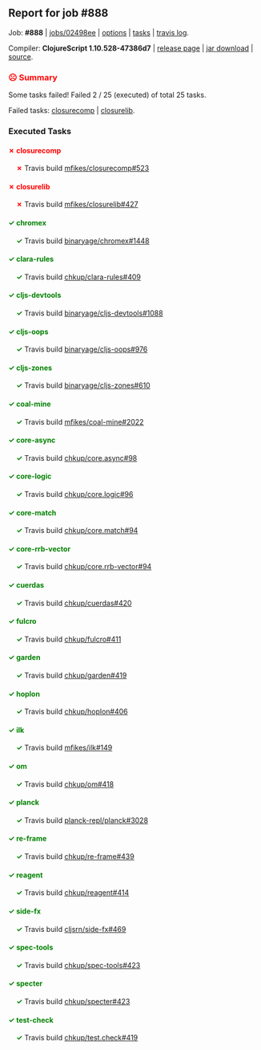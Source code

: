 ## Report for job #888

Job: **#888** | [jobs/02498ee](https://github.com/cljs-oss/canary/commit/02498ee8e38b3fc9f2fb7d0ae8fef26493c4f24b) | [options](options.edn) | [tasks](tasks.edn) | [travis log](https://travis-ci.org/cljs-oss/canary/builds/524322182).

Compiler: **ClojureScript 1.10.528-47386d7** | [release page](https://github.com/cljs-oss/canary/releases/tag/r1.10.528-47386d7) | [jar download](https://github.com/cljs-oss/canary/releases/download/r1.10.528-47386d7/clojurescript-1.10.528-47386d7.jar) | [source](https://github.com/clojure/clojurescript/commit/47386d7c03e6fc36dc4f0145bd62377802ac1c02).

### <b style='color:red'>☹ Summary</b>

Some tasks failed! Failed 2 / 25 (executed) of total 25 tasks.

Failed tasks: [closurecomp](#-closurecomp) | [closurelib](#-closurelib).

### Executed Tasks

#### <b style='color:red'>&#x2717; closurecomp</b>
&nbsp;&nbsp;&nbsp;&nbsp;<b style='color:red'>&#x2717;</b> Travis build [mfikes/closurecomp#523](https://travis-ci.org/mfikes/closurecomp/builds/524323183)<br>

#### <b style='color:red'>&#x2717; closurelib</b>
&nbsp;&nbsp;&nbsp;&nbsp;<b style='color:red'>&#x2717;</b> Travis build [mfikes/closurelib#427](https://travis-ci.org/mfikes/closurelib/builds/524323194)<br>

#### <b style='color:green'>&#x2713; chromex</b>
&nbsp;&nbsp;&nbsp;&nbsp;<b style='color:green'>&#x2713;</b> Travis build [binaryage/chromex#1448](https://travis-ci.org/binaryage/chromex/builds/524323170)<br>

#### <b style='color:green'>&#x2713; clara-rules</b>
&nbsp;&nbsp;&nbsp;&nbsp;<b style='color:green'>&#x2713;</b> Travis build [chkup/clara-rules#409](https://travis-ci.org/chkup/clara-rules/builds/524323172)<br>

#### <b style='color:green'>&#x2713; cljs-devtools</b>
&nbsp;&nbsp;&nbsp;&nbsp;<b style='color:green'>&#x2713;</b> Travis build [binaryage/cljs-devtools#1088](https://travis-ci.org/binaryage/cljs-devtools/builds/524323174)<br>

#### <b style='color:green'>&#x2713; cljs-oops</b>
&nbsp;&nbsp;&nbsp;&nbsp;<b style='color:green'>&#x2713;</b> Travis build [binaryage/cljs-oops#976](https://travis-ci.org/binaryage/cljs-oops/builds/524323176)<br>

#### <b style='color:green'>&#x2713; cljs-zones</b>
&nbsp;&nbsp;&nbsp;&nbsp;<b style='color:green'>&#x2713;</b> Travis build [binaryage/cljs-zones#610](https://travis-ci.org/binaryage/cljs-zones/builds/524323181)<br>

#### <b style='color:green'>&#x2713; coal-mine</b>
&nbsp;&nbsp;&nbsp;&nbsp;<b style='color:green'>&#x2713;</b> Travis build [mfikes/coal-mine#2022](https://travis-ci.org/mfikes/coal-mine/builds/524323208)<br>

#### <b style='color:green'>&#x2713; core-async</b>
&nbsp;&nbsp;&nbsp;&nbsp;<b style='color:green'>&#x2713;</b> Travis build [chkup/core.async#98](https://travis-ci.org/chkup/core.async/builds/524323206)<br>

#### <b style='color:green'>&#x2713; core-logic</b>
&nbsp;&nbsp;&nbsp;&nbsp;<b style='color:green'>&#x2713;</b> Travis build [chkup/core.logic#96](https://travis-ci.org/chkup/core.logic/builds/524323217)<br>

#### <b style='color:green'>&#x2713; core-match</b>
&nbsp;&nbsp;&nbsp;&nbsp;<b style='color:green'>&#x2713;</b> Travis build [chkup/core.match#94](https://travis-ci.org/chkup/core.match/builds/524323223)<br>

#### <b style='color:green'>&#x2713; core-rrb-vector</b>
&nbsp;&nbsp;&nbsp;&nbsp;<b style='color:green'>&#x2713;</b> Travis build [chkup/core.rrb-vector#94](https://travis-ci.org/chkup/core.rrb-vector/builds/524323238)<br>

#### <b style='color:green'>&#x2713; cuerdas</b>
&nbsp;&nbsp;&nbsp;&nbsp;<b style='color:green'>&#x2713;</b> Travis build [chkup/cuerdas#420](https://travis-ci.org/chkup/cuerdas/builds/524323253)<br>

#### <b style='color:green'>&#x2713; fulcro</b>
&nbsp;&nbsp;&nbsp;&nbsp;<b style='color:green'>&#x2713;</b> Travis build [chkup/fulcro#411](https://travis-ci.org/chkup/fulcro/builds/524323282)<br>

#### <b style='color:green'>&#x2713; garden</b>
&nbsp;&nbsp;&nbsp;&nbsp;<b style='color:green'>&#x2713;</b> Travis build [chkup/garden#419](https://travis-ci.org/chkup/garden/builds/524323286)<br>

#### <b style='color:green'>&#x2713; hoplon</b>
&nbsp;&nbsp;&nbsp;&nbsp;<b style='color:green'>&#x2713;</b> Travis build [chkup/hoplon#406](https://travis-ci.org/chkup/hoplon/builds/524323323)<br>

#### <b style='color:green'>&#x2713; ilk</b>
&nbsp;&nbsp;&nbsp;&nbsp;<b style='color:green'>&#x2713;</b> Travis build [mfikes/ilk#149](https://travis-ci.org/mfikes/ilk/builds/524323335)<br>

#### <b style='color:green'>&#x2713; om</b>
&nbsp;&nbsp;&nbsp;&nbsp;<b style='color:green'>&#x2713;</b> Travis build [chkup/om#418](https://travis-ci.org/chkup/om/builds/524323327)<br>

#### <b style='color:green'>&#x2713; planck</b>
&nbsp;&nbsp;&nbsp;&nbsp;<b style='color:green'>&#x2713;</b> Travis build [planck-repl/planck#3028](https://travis-ci.org/planck-repl/planck/builds/524323339)<br>

#### <b style='color:green'>&#x2713; re-frame</b>
&nbsp;&nbsp;&nbsp;&nbsp;<b style='color:green'>&#x2713;</b> Travis build [chkup/re-frame#439](https://travis-ci.org/chkup/re-frame/builds/524323391)<br>

#### <b style='color:green'>&#x2713; reagent</b>
&nbsp;&nbsp;&nbsp;&nbsp;<b style='color:green'>&#x2713;</b> Travis build [chkup/reagent#414](https://travis-ci.org/chkup/reagent/builds/524323354)<br>

#### <b style='color:green'>&#x2713; side-fx</b>
&nbsp;&nbsp;&nbsp;&nbsp;<b style='color:green'>&#x2713;</b> Travis build [cljsrn/side-fx#469](https://travis-ci.org/cljsrn/side-fx/builds/524323407)<br>

#### <b style='color:green'>&#x2713; spec-tools</b>
&nbsp;&nbsp;&nbsp;&nbsp;<b style='color:green'>&#x2713;</b> Travis build [chkup/spec-tools#423](https://travis-ci.org/chkup/spec-tools/builds/524323371)<br>

#### <b style='color:green'>&#x2713; specter</b>
&nbsp;&nbsp;&nbsp;&nbsp;<b style='color:green'>&#x2713;</b> Travis build [chkup/specter#423](https://travis-ci.org/chkup/specter/builds/524323425)<br>

#### <b style='color:green'>&#x2713; test-check</b>
&nbsp;&nbsp;&nbsp;&nbsp;<b style='color:green'>&#x2713;</b> Travis build [chkup/test.check#419](https://travis-ci.org/chkup/test.check/builds/524323446)<br>
